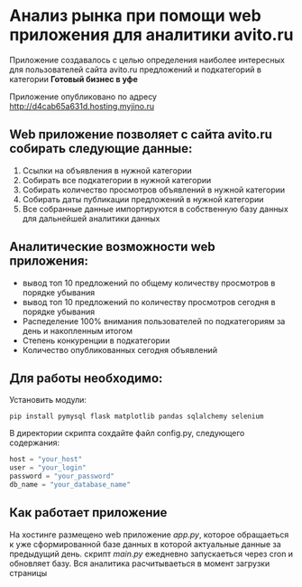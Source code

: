 # Анализ рынка при помощи web приложения для аналитики avito.ru
Приложение создавалось с целью определения наиболее интересных для пользователей сайта avito.ru предложений и подкатегорий в категории __Готовый бизнес в уфе__

Приложение опубликовано по адресу http://d4cab65a631d.hosting.myjino.ru

## Web приложение позволяет с сайта avito.ru собирать следующие данные:

1. Ссылки на объявления в нужной категории
2. Собирать все подкатегории в нужной категории
3. Собирать количество просмотров объявлений в нужной категории
4. Собирать даты публикации предложений в нужной категории
5. Все собранные данные импортируются в собственную базу данных для дальнейшей аналитики данных

## Аналитические возможности web приложения:
+ вывод топ 10 предложений по общему количеству просмотров в порядке убывания
+ вывод топ 10 предложений по количеству просмотров сегодня в порядке убывания
+ Распеделение 100% внимания пользователей по подкатегориям за день и накопленным итогом
+ Степень конкуренции в подкатегории
+ Количество опубликованных сегодня объявлений

## Для работы необходимо:
Установить модули:

```Shell
pip install pymysql flask matplotlib pandas sqlalchemy selenium

```

В директории скрипта сохдайте файл config.py, следующего содержания:
```Python
host = "your_host"
user = "your_login"
password = "your_password"
db_name = "your_database_name"
```

## Как работает приложение
На хостинге размещено web приложение _app.py_, которое обращаеться к уже сформированной базе данных в которой актуальные данные за предыдущий день.
скрипт _main.py_ ежедневно запускаеться через cron и обновляет базу. Вся аналитика расчитываеться в момент загрузки страницы